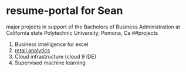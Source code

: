 # resume-portal for Sean
major projects in support of the Bachelors of Business
Administration at California state Polytechnic 
University, Pomona, Ca
##projects

1. Business intelligence for excel
2. [retail analytics](https://colab.research.google.com/drive/18XHK9BLdtWe8Ba7fT_fWUgksyesaooQ5)
3. Cloud infrastructure (cloud 9 IDE)
4. Supervised machine learning
